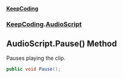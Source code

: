#### [KeepCoding](index.md 'index')
### [KeepCoding](KeepCoding.md 'KeepCoding').[AudioScript](AudioScript.md 'KeepCoding.AudioScript')
## AudioScript.Pause() Method
Pauses playing the clip.  
```csharp
public void Pause();
```
